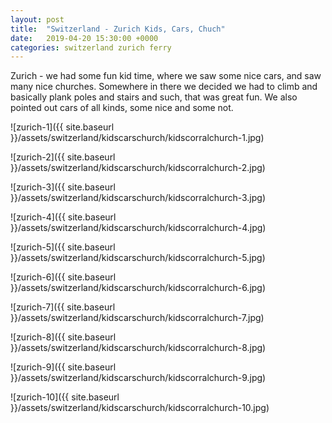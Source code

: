 ```yaml
---
layout: post
title:  "Switzerland - Zurich Kids, Cars, Chuch"
date:   2019-04-20 15:30:00 +0000
categories: switzerland zurich ferry
---
```


Zurich - we had some fun kid time, where we saw some nice cars, and saw
many nice churches. Somewhere in there we decided we had to climb and basically 
plank poles and stairs and such, that was great fun. We also pointed out cars
of all kinds, some nice and some not.

![zurich-1]({{ site.baseurl }}/assets/switzerland/kidscarschurch/kidscorralchurch-1.jpg)

![zurich-2]({{ site.baseurl }}/assets/switzerland/kidscarschurch/kidscorralchurch-2.jpg)

![zurich-3]({{ site.baseurl }}/assets/switzerland/kidscarschurch/kidscorralchurch-3.jpg)

![zurich-4]({{ site.baseurl }}/assets/switzerland/kidscarschurch/kidscorralchurch-4.jpg)

![zurich-5]({{ site.baseurl }}/assets/switzerland/kidscarschurch/kidscorralchurch-5.jpg)

![zurich-6]({{ site.baseurl }}/assets/switzerland/kidscarschurch/kidscorralchurch-6.jpg)

![zurich-7]({{ site.baseurl }}/assets/switzerland/kidscarschurch/kidscorralchurch-7.jpg)

![zurich-8]({{ site.baseurl }}/assets/switzerland/kidscarschurch/kidscorralchurch-8.jpg)

![zurich-9]({{ site.baseurl }}/assets/switzerland/kidscarschurch/kidscorralchurch-9.jpg)

![zurich-10]({{ site.baseurl }}/assets/switzerland/kidscarschurch/kidscorralchurch-10.jpg)